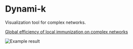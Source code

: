 # Dynami-k
Visualization tool for complex networks.

[Global efficiency of local immunization on complex networks](http://www.nature.com/srep/2013/130710/srep02171/full/srep02171.html)

![Example result](https://media.springernature.com/lw685/springer-static/image/art%3A10.1038%2Fsrep02171/MediaObjects/41598_2013_Article_BFsrep02171_Fig5_HTML.jpg)
